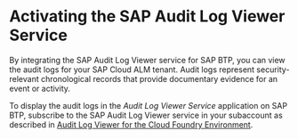 <!-- loio59fd2a4826914638a0ddeecd488e43e1 -->

# Activating the SAP Audit Log Viewer Service

By integrating the SAP Audit Log Viewer service for SAP BTP, you can view the audit logs for your SAP Cloud ALM tenant. Audit logs represent security-relevant chronological records that provide documentary evidence for an event or activity.

To display the audit logs in the *Audit Log Viewer Service* application on SAP BTP, subscribe to the SAP Audit Log Viewer service in your subaccount as described in [Audit Log Viewer for the Cloud Foundry Environment](https://help.sap.com/viewer/65de2977205c403bbc107264b8eccf4b/Cloud/en-US/e3baa5f1a0c64c44aac8ab3ea3d1b500.html).

